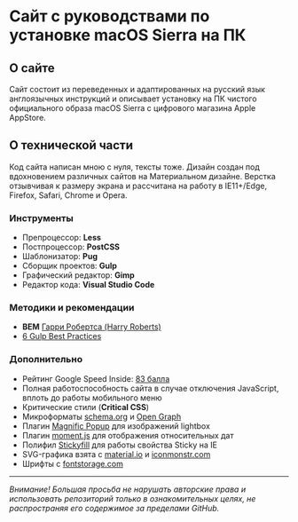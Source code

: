 # Сайт с руководствами по установке macOS Sierra на ПК

## О сайте

Сайт состоит из переведенных и адаптированных на русский язык англоязычных инструкций и описывает установку на ПК чистого официального образа macOS Sierra с цифрового магазина Apple AppStore.

## О технической части

Код сайта написан мною с нуля, тексты тоже. Дизайн создан под вдохновением различных сайтов на Материальном дизайне. Верстка отзывчивая к размеру экрана и рассчитана на работу в IE11+/Edge, Firefox, Safari, Chrome и Opera.

### Инструменты

* Препроцессор: **Less**
* Постпроцессор: **PostCSS**
* Шаблонизатор: **Pug**
* Сборщик проектов: **Gulp**
* Графический редактор: **Gimp**
* Редактор кода: **Visual Studio Code**

### Методики и рекомендации

* **BEM** [Гарри Робертса (Harry Roberts)](https://csswizardry.com/2015/03/more-transparent-ui-code-with-namespaces/)
* [6 Gulp Best Practices](http://blog.rangle.io/angular-gulp-bestpractices/)

### Дополнительно

* Рейтинг Google Speed Inside: [83 балла](https://developers.google.com/speed/pagespeed/insights/?url=https%3A%2F%2Fbrofox86.github.io%2Fmacos-plus&tab=desktop)
* Полная работоспособность сайта в случае отключения JavaScript, вплоть до работы мобильного меню
* Критические стили (**Critical CSS**)
* Микроформаты [schema.org](http://schema.org) и [Open Graph](http://ogp.me)
* Плагин [Magnific Popup](http://dimsemenov.com/plugins/magnific-popup/) для изображений lightbox 
* Плагин [moment.js](https://momentjs.com) для отображения относительных дат
* Полифил [Stickyfill](https://github.com/BroFox86/stickyfill) для работы свойства Sticky на IE
* SVG-графика взята c [material.io](http://material.io/icons/) и [iconmonstr.com](https://iconmonstr.com)
* Шрифты c [fontstorage.com](https://fontstorage.com/polygon/)

____________________

*Внимание! Большая просьба не нарушать авторские права и использовать репозиторий только в ознакомительных целях, не распространяя его содержимое за пределами GitHub.*  
